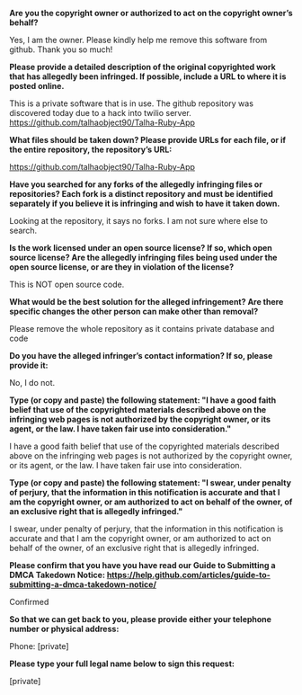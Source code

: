 **Are you the copyright owner or authorized to act on the copyright owner’s behalf?**

Yes, I am the owner. Please kindly help me remove this software from github. Thank you so much!

**Please provide a detailed description of the original copyrighted work that has allegedly been infringed. If possible, include a URL to where it is posted online.**

This is a private software that is in use. The github repository was discovered today due to a hack into twilio server. https://github.com/talhaobject90/Talha-Ruby-App

**What files should be taken down? Please provide URLs for each file, or if the entire repository, the repository’s URL:**

https://github.com/talhaobject90/Talha-Ruby-App

**Have you searched for any forks of the allegedly infringing files or repositories? Each fork is a distinct repository and must be identified separately if you believe it is infringing and wish to have it taken down.**

Looking at the repository, it says no forks. I am not sure where else to search.

**Is the work licensed under an open source license? If so, which open source license? Are the allegedly infringing files being used under the open source license, or are they in violation of the license?**

This is NOT open source code.

**What would be the best solution for the alleged infringement? Are there specific changes the other person can make other than removal?**

Please remove the whole repository as it contains private database and code

**Do you have the alleged infringer’s contact information? If so, please provide it:**

No, I do not.

**Type (or copy and paste) the following statement: "I have a good faith belief that use of the copyrighted materials described above on the infringing web pages is not authorized by the copyright owner, or its agent, or the law. I have taken fair use into consideration."**

I have a good faith belief that use of the copyrighted materials described above on the infringing web pages is not authorized by the copyright owner, or its agent, or the law. I have taken fair use into consideration.

**Type (or copy and paste) the following statement: "I swear, under penalty of perjury, that the information in this notification is accurate and that I am the copyright owner, or am authorized to act on behalf of the owner, of an exclusive right that is allegedly infringed."**

I swear, under penalty of perjury, that the information in this notification is accurate and that I am the copyright owner, or am authorized to act on behalf of the owner, of an exclusive right that is allegedly infringed.

**Please confirm that you have you have read our Guide to Submitting a DMCA Takedown Notice: https://help.github.com/articles/guide-to-submitting-a-dmca-takedown-notice/**

Confirmed

**So that we can get back to you, please provide either your telephone number or physical address:**

Phone: [private]


**Please type your full legal name below to sign this request:**

[private]
